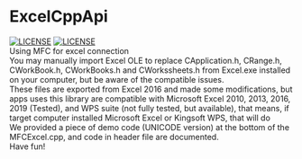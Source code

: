# ExcelCppApi  
[![LICENSE](https://img.shields.io/badge/license-Anti%20996-blue.svg)](https://github.com/996icu/996.ICU/blob/master/LICENSE)  [![LICENSE](https://img.shields.io/badge/license-MIT-green.svg)](https://opensource.org/licenses/MIT)  
Using MFC for excel connection  
You may manually import Excel OLE to replace CApplication.h, CRange.h, CWorkBook.h, CWorkBooks.h and CWorkssheets.h from Excel.exe installed on your computer, but be aware of the compatible issues.  
These files are exported from Excel 2016 and made some modifications, but apps uses this library are compatible with Microsoft Excel 2010, 2013, 2016, 2019 (Tested), and WPS suite (not fully tested, but available), that means, if target computer installed Microsoft Excel or Kingsoft WPS, that will do  
We provided a piece of demo code (UNICODE version) at the bottom of the MFCExcel.cpp, and code in header file are documented.  
Have fun!  
